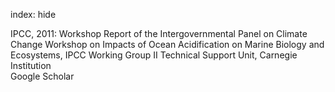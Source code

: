 index: hide

<div class="Citation">

  <div class="Citation-body">
    <div class="Citation-text">IPCC, 2011: <span class="Article-bookTitle">Workshop Report of the Intergovernmental Panel on Climate Change Workshop on Impacts of Ocean Acidification on Marine Biology and Ecosystems, </span>IPCC Working Group II Technical Support Unit, Carnegie Institution</div>
    <div class="Citation-links">
      <div class="CitationLink" data-href="https://scholar.google.com/scholar?q=Workshop+Report+of+the+Intergovernmental+Panel+on+Climate+Change+Workshop+on+Impacts+of+Ocean+Acidification+on+Marine+Biology+and+Ecosystems">
        <div class="CitationLink-icon CitationLink-Scholar"></div>
        <div class="CitationLink-text">Google Scholar</div>
      </div>
    </div>
  </div>
</div>


<div class="Citation-copy">

</div>